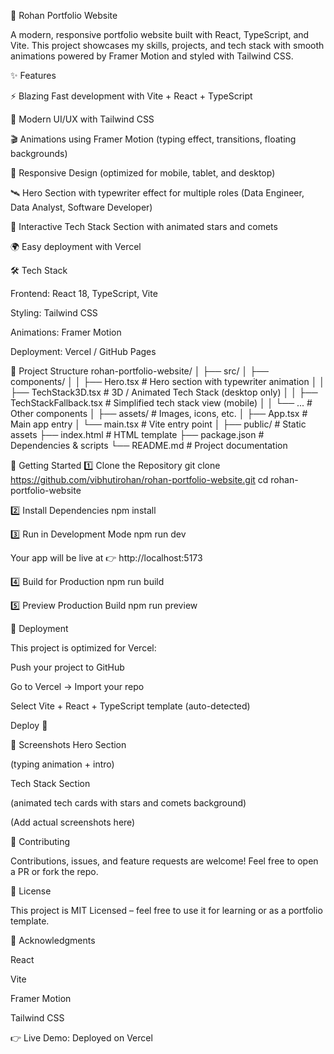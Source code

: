 🚀 Rohan Portfolio Website

A modern, responsive portfolio website built with React, TypeScript, and Vite.
This project showcases my skills, projects, and tech stack with smooth animations powered by Framer Motion and styled with Tailwind CSS.

<!-- replace with actual screenshot or deployed link screenshot -->

✨ Features

⚡ Blazing Fast development with Vite + React + TypeScript

🎨 Modern UI/UX with Tailwind CSS

🎬 Animations using Framer Motion (typing effect, transitions, floating backgrounds)

📱 Responsive Design (optimized for mobile, tablet, and desktop)

🛰 Hero Section with typewriter effect for multiple roles (Data Engineer, Data Analyst, Software Developer)

🌌 Interactive Tech Stack Section with animated stars and comets

🌍 Easy deployment with Vercel

🛠 Tech Stack

Frontend: React 18, TypeScript, Vite

Styling: Tailwind CSS

Animations: Framer Motion

Deployment: Vercel / GitHub Pages

📂 Project Structure
rohan-portfolio-website/
│
├── src/
│   ├── components/
│   │   ├── Hero.tsx              # Hero section with typewriter animation
│   │   ├── TechStack3D.tsx       # 3D / Animated Tech Stack (desktop only)
│   │   ├── TechStackFallback.tsx # Simplified tech stack view (mobile)
│   │   └── ...                   # Other components
│   ├── assets/                   # Images, icons, etc.
│   ├── App.tsx                   # Main app entry
│   └── main.tsx                  # Vite entry point
│
├── public/                       # Static assets
├── index.html                    # HTML template
├── package.json                  # Dependencies & scripts
└── README.md                     # Project documentation

🚦 Getting Started
1️⃣ Clone the Repository
git clone https://github.com/vibhutirohan/rohan-portfolio-website.git
cd rohan-portfolio-website

2️⃣ Install Dependencies
npm install

3️⃣ Run in Development Mode
npm run dev


Your app will be live at 👉 http://localhost:5173

4️⃣ Build for Production
npm run build

5️⃣ Preview Production Build
npm run preview

🚀 Deployment

This project is optimized for Vercel:

Push your project to GitHub

Go to Vercel
 → Import your repo

Select Vite + React + TypeScript template (auto-detected)

Deploy 🎉

📸 Screenshots
Hero Section

(typing animation + intro)

Tech Stack Section

(animated tech cards with stars and comets background)

(Add actual screenshots here)

🤝 Contributing

Contributions, issues, and feature requests are welcome!
Feel free to open a PR or fork the repo.

📜 License

This project is MIT Licensed – feel free to use it for learning or as a portfolio template.

🙌 Acknowledgments

React

Vite

Framer Motion

Tailwind CSS

👉 Live Demo: Deployed on Vercel
